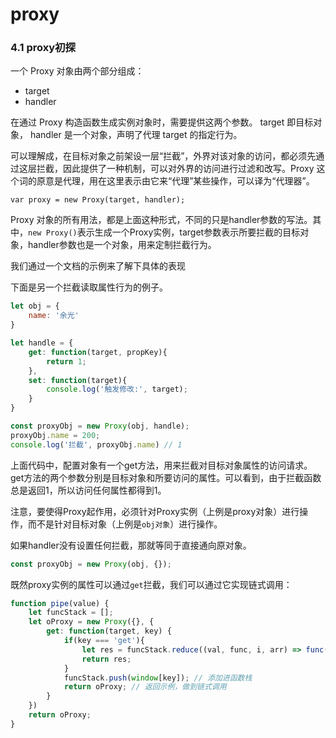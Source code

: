 # proxy

### 4.1 proxy初探

一个 Proxy 对象由两个部分组成：

* target
* handler

在通过 Proxy 构造函数生成实例对象时，需要提供这两个参数。 target 即目标对象， handler 是一个对象，声明了代理 target 的指定行为。

可以理解成，在目标对象之前架设一层“拦截”，外界对该对象的访问，都必须先通过这层拦截，因此提供了一种机制，可以对外界的访问进行过滤和改写。Proxy 这个词的原意是代理，用在这里表示由它来“代理”某些操作，可以译为“代理器”。

`var proxy = new Proxy(target, handler);`

Proxy 对象的所有用法，都是上面这种形式，不同的只是handler参数的写法。其中，`new Proxy()`表示生成一个Proxy实例，target参数表示所要拦截的目标对象，handler参数也是一个对象，用来定制拦截行为。

我们通过一个文档的示例来了解下具体的表现

下面是另一个拦截读取属性行为的例子。

```js
let obj = {
    name: '余光'
}

let handle = {
    get: function(target, propKey){
        return 1;
    },
    set: function(target){
        console.log('触发修改:', target);
    }
}

const proxyObj = new Proxy(obj, handle);
proxyObj.name = 200;
console.log('拦截', proxyObj.name) // 1
```

上面代码中，配置对象有一个get方法，用来拦截对目标对象属性的访问请求。get方法的两个参数分别是目标对象和所要访问的属性。可以看到，由于拦截函数总是返回1，所以访问任何属性都得到1。

注意，要使得Proxy起作用，必须针对Proxy实例（上例是proxy对象）进行操作，而不是针对目标对象（上例是`obj对象`）进行操作。

如果handler没有设置任何拦截，那就等同于直接通向原对象。

```js
const proxyObj = new Proxy(obj, {});
```

既然proxy实例的属性可以通过`get`拦截，我们可以通过它实现链式调用：

```js
function pipe(value) {
    let funcStack = [];
    let oProxy = new Proxy({}, {
        get: function(target, key) {
            if(key === 'get'){
                let res = funcStack.reduce((val, func, i, arr) => func(val), value)
                return res;
            }
            funcStack.push(window[key]); // 添加进函数栈
            return oProxy; // 返回示例，做到链式调用
        }
    })
    return oProxy;
}
```